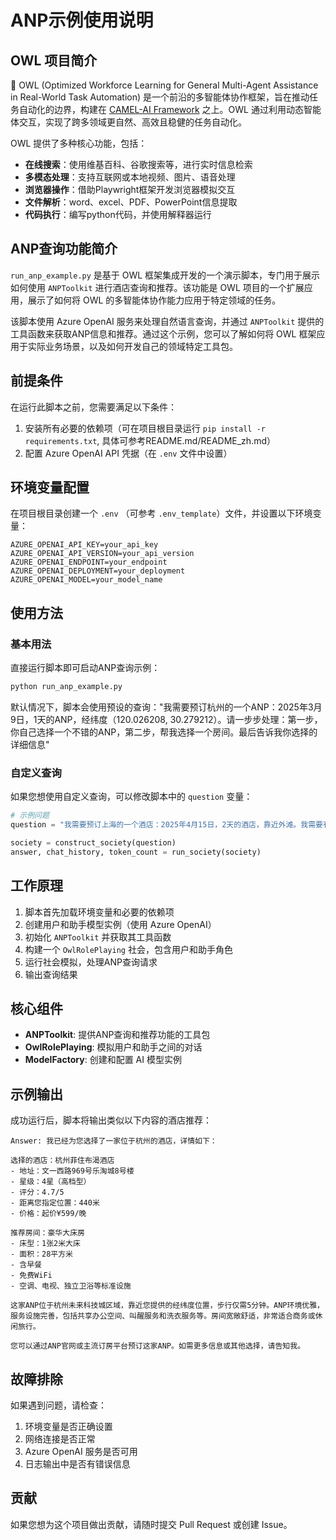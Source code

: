 # ANP示例使用说明

## OWL 项目简介

🦉 OWL (Optimized Workforce Learning for General Multi-Agent Assistance in Real-World Task Automation) 是一个前沿的多智能体协作框架，旨在推动任务自动化的边界，构建在 [CAMEL-AI Framework](https://github.com/camel-ai/camel) 之上。OWL 通过利用动态智能体交互，实现了跨多领域更自然、高效且稳健的任务自动化。

OWL 提供了多种核心功能，包括：
- **在线搜索**：使用维基百科、谷歌搜索等，进行实时信息检索
- **多模态处理**：支持互联网或本地视频、图片、语音处理
- **浏览器操作**：借助Playwright框架开发浏览器模拟交互
- **文件解析**：word、excel、PDF、PowerPoint信息提取
- **代码执行**：编写python代码，并使用解释器运行

## ANP查询功能简介

`run_anp_example.py` 是基于 OWL 框架集成开发的一个演示脚本，专门用于展示如何使用 `ANPToolkit` 进行酒店查询和推荐。该功能是 OWL 项目的一个扩展应用，展示了如何将 OWL 的多智能体协作能力应用于特定领域的任务。

该脚本使用 Azure OpenAI 服务来处理自然语言查询，并通过 `ANPToolkit` 提供的工具函数来获取ANP信息和推荐。通过这个示例，您可以了解如何将 OWL 框架应用于实际业务场景，以及如何开发自己的领域特定工具包。

## 前提条件

在运行此脚本之前，您需要满足以下条件：

1. 安装所有必要的依赖项（可在项目根目录运行 `pip install -r requirements.txt`, 具体可参考README.md/README_zh.md）
2. 配置 Azure OpenAI API 凭据（在 `.env` 文件中设置）

## 环境变量配置

在项目根目录创建一个 `.env` （可参考 `.env_template`）文件，并设置以下环境变量：

```
AZURE_OPENAI_API_KEY=your_api_key
AZURE_OPENAI_API_VERSION=your_api_version
AZURE_OPENAI_ENDPOINT=your_endpoint
AZURE_OPENAI_DEPLOYMENT=your_deployment
AZURE_OPENAI_MODEL=your_model_name
```

## 使用方法

### 基本用法

直接运行脚本即可启动ANP查询示例：

```bash
python run_anp_example.py
```

默认情况下，脚本会使用预设的查询："我需要预订杭州的一个ANP：2025年3月9日，1天的ANP，经纬度（120.026208, 30.279212）。请一步步处理：第一步，你自己选择一个不错的ANP，第二步，帮我选择一个房间。最后告诉我你选择的详细信息"

### 自定义查询

如果您想使用自定义查询，可以修改脚本中的 `question` 变量：

```python
# 示例问题
question = "我需要预订上海的一个酒店：2025年4月15日，2天的酒店，靠近外滩。我需要有免费早餐的房间。"

society = construct_society(question)
answer, chat_history, token_count = run_society(society)
```

## 工作原理

1. 脚本首先加载环境变量和必要的依赖项
2. 创建用户和助手模型实例（使用 Azure OpenAI）
3. 初始化 `ANPToolkit` 并获取其工具函数
4. 构建一个 `OwlRolePlaying` 社会，包含用户和助手角色
5. 运行社会模拟，处理ANP查询请求
6. 输出查询结果

## 核心组件

- **ANPToolkit**: 提供ANP查询和推荐功能的工具包
- **OwlRolePlaying**: 模拟用户和助手之间的对话
- **ModelFactory**: 创建和配置 AI 模型实例

## 示例输出

成功运行后，脚本将输出类似以下内容的酒店推荐：

```
Answer: 我已经为您选择了一家位于杭州的酒店，详情如下：

选择的酒店：杭州菲住布渴酒店
- 地址：文一西路969号乐淘城8号楼
- 星级：4星（高档型）
- 评分：4.7/5
- 距离您指定位置：440米
- 价格：起价¥599/晚

推荐房间：豪华大床房
- 床型：1张2米大床
- 面积：28平方米
- 含早餐
- 免费WiFi
- 空调、电视、独立卫浴等标准设施

这家ANP位于杭州未来科技城区域，靠近您提供的经纬度位置，步行仅需5分钟。ANP环境优雅，服务设施完善，包括共享办公空间、叫醒服务和洗衣服务等。房间宽敞舒适，非常适合商务或休闲旅行。

您可以通过ANP官网或主流订房平台预订这家ANP。如需更多信息或其他选择，请告知我。
```

## 故障排除

如果遇到问题，请检查：

1. 环境变量是否正确设置
2. 网络连接是否正常
3. Azure OpenAI 服务是否可用
4. 日志输出中是否有错误信息

## 贡献

如果您想为这个项目做出贡献，请随时提交 Pull Request 或创建 Issue。
